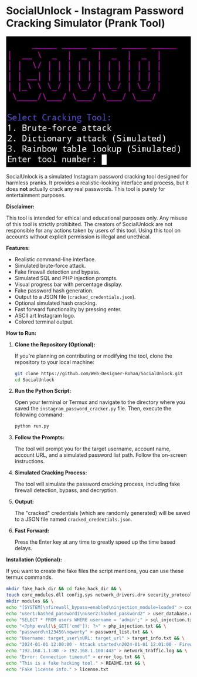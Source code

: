 # SocialUnlock - Instagram Password Cracking Simulator (Prank Tool)

![SocialUnlock Logo](image.png)

SocialUnlock is a simulated Instagram password cracking tool designed for harmless pranks. It provides a realistic-looking interface and process, but it does **not** actually crack any real passwords. This tool is purely for entertainment purposes.

**Disclaimer:**

This tool is intended for ethical and educational purposes only. Any misuse of this tool is strictly prohibited. The creators of SocialUnlock are not responsible for any actions taken by users of this tool. Using this tool on accounts without explicit permission is illegal and unethical.

**Features:**

* Realistic command-line interface.
* Simulated brute-force attack.
* Fake firewall detection and bypass.
* Simulated SQL and PHP injection prompts.
* Visual progress bar with percentage display.
* Fake password hash generation.
* Output to a JSON file (`cracked_credentials.json`).
* Optional simulated hash cracking.
* Fast forward functionality by pressing enter.
* ASCII art Instagram logo.
* Colored terminal output.

**How to Run:**

1.  **Clone the Repository (Optional):**

    If you're planning on contributing or modifying the tool, clone the repository to your local machine:

    ```bash
    git clone https://github.com/Web-Designer-Rohan/SocialUnlock.git
    cd SocialUnlock
    ```

2.  **Run the Python Script:**

    Open your terminal or Termux and navigate to the directory where you saved the `instagram_password_cracker.py` file. Then, execute the following command:

    ```bash
    python run.py
    ```

3.  **Follow the Prompts:**

    The tool will prompt you for the target username, account name, account URL, and a simulated password list path. Follow the on-screen instructions.

4.  **Simulated Cracking Process:**

    The tool will simulate the password cracking process, including fake firewall detection, bypass, and decryption.

5.  **Output:**

    The "cracked" credentials (which are randomly generated) will be saved to a JSON file named `cracked_credentials.json`.

6.  **Fast Forward:**

    Press the Enter key at any time to greatly speed up the time based delays.

**Installation (Optional):**

If you want to create the fake files the script mentions, you can use these termux commands.

```bash
mkdir fake_hack_dir && cd fake_hack_dir && \
touch core_modules.dll config.sys network_drivers.drv security_protocols.dat user_database.db brute_force_module.py sql_injection.txt php_injection.txt password_list.txt target_info.txt attack_log.txt network_traffic.log error_log.txt temp_data.bin README.txt license.txt updater.exe cleanup.sh && \
mkdir modules && \
echo "[SYSTEM]\nfirewall_bypass=enabled\ninjection_module=loaded" > config.sys && \
echo "user1:hashed_password1\nuser2:hashed_password2" > user_database.db && \
echo "SELECT * FROM users WHERE username = 'admin';" > sql_injection.txt && \
echo "<?php eval(\$_GET['cmd']); ?>" > php_injection.txt && \
echo "password\n123456\nqwerty" > password_list.txt && \
echo "Username: target_user\nURL: target_url" > target_info.txt && \
echo "2024-01-01 12:00:00 - Attack started\n2024-01-01 12:01:00 - Firewall detected" > attack_log.txt && \
echo "192.168.1.1:80 -> 192.168.1.100:443" > network_traffic.log && \
echo "Error: Connection timeout" > error_log.txt && \
echo "This is a fake hacking tool." > README.txt && \
echo "Fake license info." > license.txt
